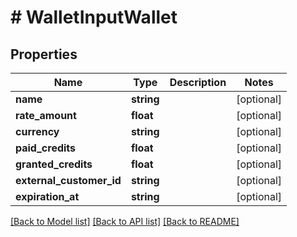 # # WalletInputWallet

## Properties

Name | Type | Description | Notes
------------ | ------------- | ------------- | -------------
**name** | **string** |  | [optional]
**rate_amount** | **float** |  | [optional]
**currency** | **string** |  | [optional]
**paid_credits** | **float** |  | [optional]
**granted_credits** | **float** |  | [optional]
**external_customer_id** | **string** |  | [optional]
**expiration_at** | **string** |  | [optional]

[[Back to Model list]](../../README.md#models) [[Back to API list]](../../README.md#endpoints) [[Back to README]](../../README.md)
